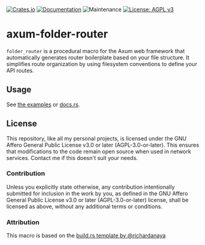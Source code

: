 
[![Crates.io](https://img.shields.io/crates/v/axum-folder-router)](https://crates.io/crates/axum-folder-router)
[![Documentation](https://docs.rs/axum-folder-router/badge.svg)](https://docs.rs/axum-folder-router)
![Maintenance](https://img.shields.io/badge/maintenance-activly--developed-brightgreen.svg)
[![License: AGPL v3](https://img.shields.io/badge/License-AGPL_v3-blue.svg)](https://www.gnu.org/licenses/agpl-3.0)


# axum-folder-router

```folder_router``` is a procedural macro for the Axum web framework that automatically generates router boilerplate based on your file structure. It simplifies route organization by using filesystem conventions to define your API routes.

## Usage

See [the examples](./examples) or [docs.rs](https://docs.rs/axum-folder-router).

## License

This repository, like all my personal projects, is licensed under the GNU Affero General Public License v3.0 or later (AGPL-3.0-or-later). 
This ensures that modifications to the code remain open source when used in network services. 
Contact me if this doesn't suit your needs.

### Contribution

Unless you explicitly state otherwise, any contribution intentionally submitted for inclusion in the work by you, as defined in the GNU Affero General Public License v3.0 or later (AGPL-3.0-or-later) license, shall be licensed as above, without any additional terms or conditions.

### Attribution

This macro is based on the [build.rs template by @richardanaya](https://github.com/richardanaya/axum-folder-router-htmx)

